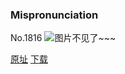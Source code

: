 ### Mispronunciation
No.1816
![图片不见了~~~](https://imgs.xkcd.com/comics/mispronunciation.png)

[原址](https://xkcd.com//1816) [下载](https://imgs.xkcd.com/comics/mispronunciation.png)

